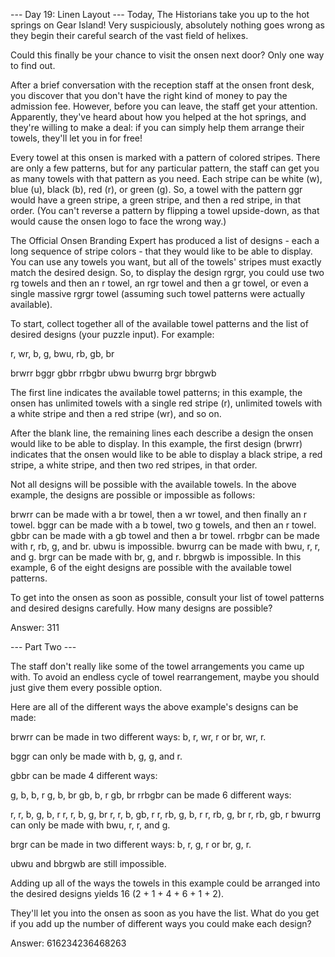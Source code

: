 --- Day 19: Linen Layout ---
Today, The Historians take you up to the hot springs on Gear Island! Very suspiciously, absolutely nothing goes wrong as they begin their careful search of the vast field of helixes.

Could this finally be your chance to visit the onsen next door? Only one way to find out.

After a brief conversation with the reception staff at the onsen front desk, you discover that you don't have the right kind of money to pay the admission fee. However, before you can leave, the staff get your attention. Apparently, they've heard about how you helped at the hot springs, and they're willing to make a deal: if you can simply help them arrange their towels, they'll let you in for free!

Every towel at this onsen is marked with a pattern of colored stripes. There are only a few patterns, but for any particular pattern, the staff can get you as many towels with that pattern as you need. Each stripe can be white (w), blue (u), black (b), red (r), or green (g). So, a towel with the pattern ggr would have a green stripe, a green stripe, and then a red stripe, in that order. (You can't reverse a pattern by flipping a towel upside-down, as that would cause the onsen logo to face the wrong way.)

The Official Onsen Branding Expert has produced a list of designs - each a long sequence of stripe colors - that they would like to be able to display. You can use any towels you want, but all of the towels' stripes must exactly match the desired design. So, to display the design rgrgr, you could use two rg towels and then an r towel, an rgr towel and then a gr towel, or even a single massive rgrgr towel (assuming such towel patterns were actually available).

To start, collect together all of the available towel patterns and the list of desired designs (your puzzle input). For example:

r, wr, b, g, bwu, rb, gb, br

brwrr
bggr
gbbr
rrbgbr
ubwu
bwurrg
brgr
bbrgwb

The first line indicates the available towel patterns; in this example, the onsen has unlimited towels with a single red stripe (r), unlimited towels with a white stripe and then a red stripe (wr), and so on.

After the blank line, the remaining lines each describe a design the onsen would like to be able to display. In this example, the first design (brwrr) indicates that the onsen would like to be able to display a black stripe, a red stripe, a white stripe, and then two red stripes, in that order.

Not all designs will be possible with the available towels. In the above example, the designs are possible or impossible as follows:

brwrr can be made with a br towel, then a wr towel, and then finally an r towel.
bggr can be made with a b towel, two g towels, and then an r towel.
gbbr can be made with a gb towel and then a br towel.
rrbgbr can be made with r, rb, g, and br.
ubwu is impossible.
bwurrg can be made with bwu, r, r, and g.
brgr can be made with br, g, and r.
bbrgwb is impossible.
In this example, 6 of the eight designs are possible with the available towel patterns.

To get into the onsen as soon as possible, consult your list of towel patterns and desired designs carefully. How many designs are possible?

Answer: 311

--- Part Two ---

The staff don't really like some of the towel arrangements you came up with. To avoid an endless cycle of towel rearrangement, maybe you should just give them every possible option.

Here are all of the different ways the above example's designs can be made:

brwrr can be made in two different ways: b, r, wr, r or br, wr, r.

bggr can only be made with b, g, g, and r.

gbbr can be made 4 different ways:

g, b, b, r
g, b, br
gb, b, r
gb, br
rrbgbr can be made 6 different ways:

r, r, b, g, b, r
r, r, b, g, br
r, r, b, gb, r
r, rb, g, b, r
r, rb, g, br
r, rb, gb, r
bwurrg can only be made with bwu, r, r, and g.

brgr can be made in two different ways: b, r, g, r or br, g, r.

ubwu and bbrgwb are still impossible.

Adding up all of the ways the towels in this example could be arranged into the desired designs yields 16 (2 + 1 + 4 + 6 + 1 + 2).

They'll let you into the onsen as soon as you have the list. What do you get if you add up the number of different ways you could make each design?

Answer: 616234236468263
